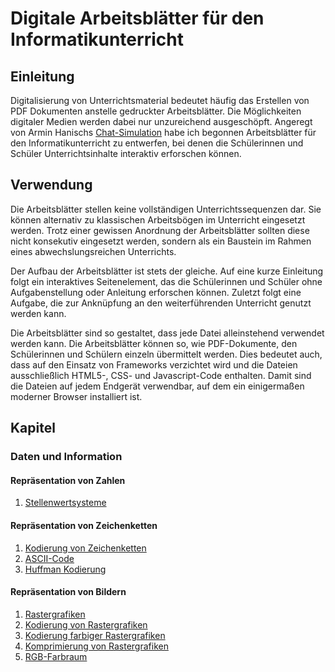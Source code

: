 # Digitale Arbeits&shy;blätter für den Informatik&shy;unterricht

## Einleitung
Digitalisierung von Unterrichtsmaterial bedeutet häufig das Erstellen von PDF Dokumenten anstelle gedruckter Arbeitsblätter. Die Möglichkeiten digitaler Medien werden dabei nur unzureichend ausgeschöpft. Angeregt von Armin Hanischs [Chat-Simulation](https://www.arminhanisch.de/2019/02/chats-simulieren/) habe ich begonnen Arbeitsblätter für den Informatikunterricht zu entwerfen, bei denen die Schülerinnen und Schüler Unterrichtsinhalte interaktiv erforschen können.

## Verwendung
Die Arbeitsblätter stellen keine vollständigen Unterrichtssequenzen dar. Sie können alternativ zu klassischen Arbeitsbögen im Unterricht eingesetzt werden. Trotz einer gewissen Anordnung der Arbeitsblätter sollten diese nicht konsekutiv eingesetzt werden, sondern als ein Baustein im Rahmen eines abwechslungsreichen Unterrichts.

Der Aufbau der Arbeitsblätter ist stets der gleiche. Auf eine kurze Einleitung folgt ein interaktives Seitenelement, das die Schülerinnen und Schüler ohne Aufgabenstellung oder Anleitung erforschen können. Zuletzt folgt eine Aufgabe, die zur Anknüpfung an den weiterführenden Unterricht genutzt werden kann.

Die Arbeitsblätter sind so gestaltet, dass jede Datei alleinstehend verwendet werden kann. Die Arbeitsblätter können so, wie PDF-Dokumente, den Schülerinnen und Schülern einzeln übermittelt werden. Dies bedeutet auch, dass auf den Einsatz von Frameworks verzichtet wird und die Dateien ausschließlich HTML5-, CSS- und Javascript-Code enthalten. Damit sind die Dateien auf jedem Endgerät verwendbar, auf dem ein einigermaßen moderner Browser installiert ist.

## Kapitel
### Daten und Information
#### Repräsentation von Zahlen
1. [Stellenwertsysteme](https://htmlpreview.github.io/?https://github.com/philipp-moeller/exploreCS/blob/master/stellenwertsysteme.htm)
#### Repräsentation von Zeichenketten
1. [Kodierung von Zeichenketten](https://htmlpreview.github.io/?https://github.com/philipp-moeller/exploreCS/blob/master/kodierung_zeichenketten.htm)
2. [ASCII-Code](https://htmlpreview.github.io/?https://github.com/philipp-moeller/exploreCS/blob/master/ascii_code.htm)
3. [Huffman Kodierung](https://htmlpreview.github.io/?https://github.com/philipp-moeller/exploreCS/blob/master/huffman_kodierung.htm)
#### Repräsentation von Bildern
1. [Rastergrafiken](https://htmlpreview.github.io/?https://github.com/philipp-moeller/exploreCS/blob/master/rastergrafiken.htm)
2. [Kodierung von Rastergrafiken](https://htmlpreview.github.io/?https://github.com/philipp-moeller/exploreCS/blob/master/kodierung_rastergrafiken.htm)
3. [Kodierung farbiger Rastergrafiken](https://htmlpreview.github.io/?https://github.com/philipp-moeller/exploreCS/blob/master/farbige_rastergrafiken.htm)
4. [Komprimierung von Rastergrafiken](https://htmlpreview.github.io/?https://github.com/philipp-moeller/exploreCS/blob/master/komprimierung_rastergrafiken.htm)
5. [RGB-Farbraum](https://htmlpreview.github.io/?https://github.com/philipp-moeller/exploreCS/blob/master/rgb_farbraum.htm)
